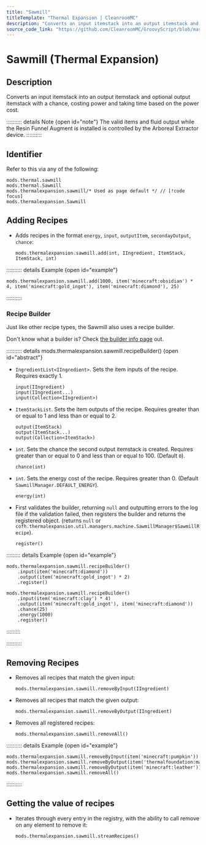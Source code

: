 ```yaml
---
title: "Sawmill"
titleTemplate: "Thermal Expansion | CleanroomMC"
description: "Converts an input itemstack into an output itemstack and optional output itemstack with a chance, costing power and taking time based on the power cost."
source_code_link: "https://github.com/CleanroomMC/GroovyScript/blob/master/src/main/java/com/cleanroommc/groovyscript/compat/mods/thermalexpansion/machine/Sawmill.java"
---
```


# Sawmill (Thermal Expansion)

## Description

Converts an input itemstack into an output itemstack and optional output itemstack with a chance, costing power and taking time based on the power cost.

:::::::::: details Note {open id="note"}
The valid items and fluid output while the Resin Funnel Augment is installed is controlled by the Arboreal Extractor device.
::::::::::

## Identifier

Refer to this via any of the following:

```groovy:no-line-numbers {3}
mods.thermal.sawmill
mods.thermal.Sawmill
mods.thermalexpansion.sawmill/* Used as page default */ // [!code focus]
mods.thermalexpansion.Sawmill
```


## Adding Recipes

- Adds recipes in the format `energy`, `input`, `outputItem`, `secondayOutput`, `chance`:

    ```groovy:no-line-numbers
    mods.thermalexpansion.sawmill.add(int, IIngredient, ItemStack, ItemStack, int)
    ```

:::::::::: details Example {open id="example"}
```groovy:no-line-numbers
mods.thermalexpansion.sawmill.add(1000, item('minecraft:obsidian') * 4, item('minecraft:gold_ingot'), item('minecraft:diamond'), 25)
```

::::::::::

### Recipe Builder

Just like other recipe types, the Sawmill also uses a recipe builder.

Don't know what a builder is? Check [the builder info page](../../groovy/builder.md) out.

:::::::::: details mods.thermalexpansion.sawmill.recipeBuilder() {open id="abstract"}
- `IngredientList<IIngredient>`. Sets the item inputs of the recipe. Requires exactly 1.

    ```groovy:no-line-numbers
    input(IIngredient)
    input(IIngredient...)
    input(Collection<IIngredient>)
    ```

- `ItemStackList`. Sets the item outputs of the recipe. Requires greater than or equal to 1 and less than or equal to 2.

    ```groovy:no-line-numbers
    output(ItemStack)
    output(ItemStack...)
    output(Collection<ItemStack>)
    ```

- `int`. Sets the chance the second output itemstack is created. Requires greater than or equal to 0 and less than or equal to 100. (Default `0`).

    ```groovy:no-line-numbers
    chance(int)
    ```

- `int`. Sets the energy cost of the recipe. Requires greater than 0. (Default `SawmillManager.DEFAULT_ENERGY`).

    ```groovy:no-line-numbers
    energy(int)
    ```

- First validates the builder, returning `null` and outputting errors to the log file if the validation failed, then registers the builder and returns the registered object. (returns `null` or `cofh.thermalexpansion.util.managers.machine.SawmillManager$SawmillRecipe`).

    ```groovy:no-line-numbers
    register()
    ```

::::::::: details Example {open id="example"}
```groovy:no-line-numbers
mods.thermalexpansion.sawmill.recipeBuilder()
    .input(item('minecraft:diamond'))
    .output(item('minecraft:gold_ingot') * 2)
    .register()

mods.thermalexpansion.sawmill.recipeBuilder()
    .input(item('minecraft:clay') * 4)
    .output(item('minecraft:gold_ingot'), item('minecraft:diamond'))
    .chance(25)
    .energy(1000)
    .register()
```

:::::::::

::::::::::

## Removing Recipes

- Removes all recipes that match the given input:

    ```groovy:no-line-numbers
    mods.thermalexpansion.sawmill.removeByInput(IIngredient)
    ```

- Removes all recipes that match the given output:

    ```groovy:no-line-numbers
    mods.thermalexpansion.sawmill.removeByOutput(IIngredient)
    ```

- Removes all registered recipes:

    ```groovy:no-line-numbers
    mods.thermalexpansion.sawmill.removeAll()
    ```

:::::::::: details Example {open id="example"}
```groovy:no-line-numbers
mods.thermalexpansion.sawmill.removeByInput(item('minecraft:pumpkin'))
mods.thermalexpansion.sawmill.removeByOutput(item('thermalfoundation:material:800'))
mods.thermalexpansion.sawmill.removeByOutput(item('minecraft:leather'))
mods.thermalexpansion.sawmill.removeAll()
```

::::::::::

## Getting the value of recipes

- Iterates through every entry in the registry, with the ability to call remove on any element to remove it:

    ```groovy:no-line-numbers
    mods.thermalexpansion.sawmill.streamRecipes()
    ```
